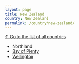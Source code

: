 ```yaml
---
layout: page
title: New Zealand
country: New Zealand
permalink: /country/new-zealand/
---
```

[↑ Go to the list of all countries](/country/)
<ul>
<li>
  <a href="/country/new-zealand/northland/">Northland</a>
</li>
<li>
  <a href="/country/new-zealand/bay-of-plenty/">Bay of Plenty</a>
</li>
<li>
  <a href="/country/new-zealand/wellington/">Wellington</a>
</li>
</ul>
